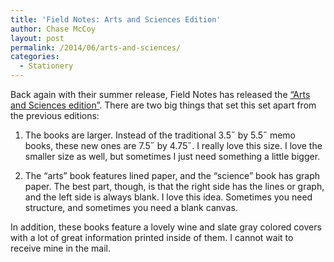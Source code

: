 ```yaml
---
title: 'Field Notes: Arts and Sciences Edition'
author: Chase McCoy
layout: post
permalink: /2014/06/arts-and-sciences/
categories:
  - Stationery
---
```

Back again with their summer release, Field Notes has released the [&#8220;Arts and Sciences edition&#8221;][1]. There are two big things that set this set apart from the previous editions:

  1. The books are larger. Instead of the traditional 3.5˝ by 5.5˝ memo books, these new ones are 7.5˝ by 4.75˝. I really love this size. I love the smaller size as well, but sometimes I just need something a little bigger.</p> 
  2. The &#8220;arts&#8221; book features lined paper, and the &#8220;science&#8221; book has graph paper. The best part, though, is that the right side has the lines or graph, and the left side is always blank. I love this idea. Sometimes you need structure, and sometimes you need a blank canvas.

In addition, these books feature a lovely wine and slate gray colored covers with a lot of great information printed inside of them. I cannot wait to receive mine in the mail.

 [1]: http://fieldnotesbrand.com/colors/artsandsciences/